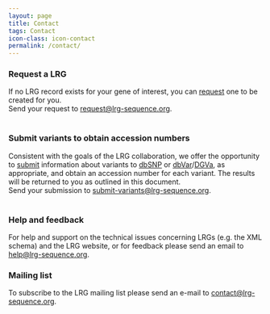 ```yaml
---
layout: page
title: Contact
tags: Contact
icon-class: icon-contact
permalink: /contact/
---
```


### Request a LRG

If no LRG record exists for your gene of interest, you can [request](/lrg-request) one to be created for you.  
<span class="icon-next-page close-icon-2">Send your request to <a href="mailto:request@lrg-sequence.org">request@lrg-sequence.org</a>.</span>  
<br />


### Submit variants to obtain accession numbers

Consistent with the goals of the LRG collaboration, we offer the opportunity to [submit](/submit-variants) information about variants to [dbSNP](http://www.ncbi.nlm.nih.gov/projects/SNP/) or [dbVar](http://www.ncbi.nlm.nih.gov/dbvar)/[DGVa](http://www.ebi.ac.uk/dgva/), as appropriate, and obtain an accession number for each variant. The results will be returned to you as outlined in this document.  
<span class="icon-next-page close-icon-2">Send your submission to <a href="mailto:submit-variants@lrg-sequence.org">submit-variants@lrg-sequence.org</a>.</span>  
<br />


### Help and feedback

For help and support on the technical issues concerning LRGs (e.g. the XML schema) and the LRG website, or for feedback please send an email to <a href="mailto:help@lrg-sequence.org">help@lrg-sequence.org</a>.
<br />


### Mailing list

To subscribe to the LRG mailing list please send an e-mail to <a href="mailto:contact@lrg-sequence.org">contact@lrg-sequence.org</a>.
